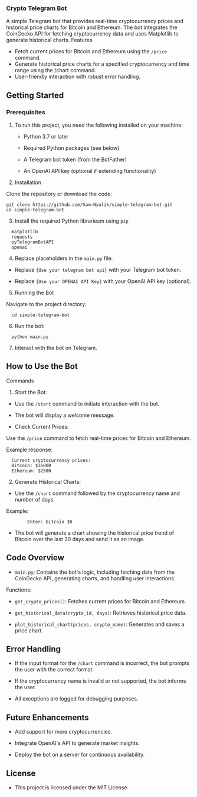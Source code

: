 ### Crypto Telegram Bot

A simple Telegram bot that provides real-time cryptocurrency prices and historical price charts for Bitcoin and Ethereum. The bot integrates the CoinGecko API for fetching cryptocurrency data and uses Matplotlib to generate historical charts.
Features

- Fetch current prices for Bitcoin and Ethereum using the `/price` command.  
- Generate historical price charts for a specified cryptocurrency and time range using the /chart command.  
- User-friendly interaction with robust error handling.

## Getting Started
### Prerequisites

1. To run this project, you need the following installed on your machine:

    - Python 3.7 or later

    - Required Python packages (see below)

    - A Telegram bot token (from the BotFather)

    - An OpenAI API key (optional if extending functionality)

2. Installation

Clone the repository or download the code:
```
git clone https://github.com/Sam-Nyalik/simple-telegram-bot.git
cd simple-telegram-bot
```

3. Install the required Python librariesm using `pip`
  ```
    matplotlib  
    requests  
    pyTelegramBotAPI  
    openai
```

4. Replace placeholders in the `main.py` file:
       
  - Replace `{Use your telegram bot api}` with your Telegram bot token.
    
  - Replace `{Use your OPENAI API Key}` with your OpenAI API key (optional).

5. Running the Bot

  Navigate to the project directory:
```
  cd simple-telegram-bot
```

6. Run the bot:
  ```
    python main.py
 ```

7. Interact with the bot on Telegram.

## How to Use the Bot
Commands

1. Start the Bot:

  - Use the `/start` command to initiate interaction with the bot.

  - The bot will display a welcome message.

  - Check Current Prices:

  Use the `/price` command to fetch real-time prices for Bitcoin and Ethereum.

  Example response:
  ```
    Current cryptocurrency prices:
    Bitcoin: $36000
    Ethereum: $2500
  ```

2. Generate Historical Charts:

  - Use the `/chart` command followed by the cryptocurrency name and number of days.

  Example:
```
        Enter: bitcoin 30
```
  - The bot will generate a chart showing the historical price trend of Bitcoin over the last 30 days and send it as an image.

## Code Overview

  - `main.py`: Contains the bot's logic, including fetching data from the CoinGecko API, generating charts, and handling user interactions.

  Functions:

  - `get_crypto_prices()`: Fetches current prices for Bitcoin and Ethereum.  

  - `get_historical_data(crypto_id, days)`: Retrieves historical price data.  

  - `plot_historical_chart(prices, crypto_name)`: Generates and saves a price chart.  

## Error Handling

  - If the input format for the `/chart` command is incorrect, the bot prompts the user with the correct format.  

  - If the cryptocurrency name is invalid or not supported, the bot informs the user.  

  - All exceptions are logged for debugging purposes.

## Future Enhancements

  - Add support for more cryptocurrencies.

  - Integrate OpenAI's API to generate market insights.

  - Deploy the bot on a server for continuous availability.

## License

- This project is licensed under the MIT License. 
